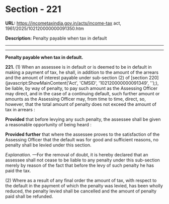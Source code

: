 # Section - 221

**URL:** https://incometaxindia.gov.in/acts/income-tax act, 1961/2025/102120000000091350.htm

**Description:** Penalty payable when tax in default

---

****

**Penalty payable when tax in default.**

**221.** (1) When an assessee is in default or is deemed to be in default in making a payment of tax, he shall, in addition to the amount of the arrears and the amount of interest payable under sub-section (2) of [section 220](javascript:ShowMainContent\('Act', 'CMSID', '102120000000091349', ''\);), be liable, by way of penalty, to pay such amount as the Assessing Officer may direct, and in the case of a continuing default, such further amount or amounts as the Assessing Officer may, from time to time, direct, so, however, that the total amount of penalty does not exceed the amount of tax in arrears :

**Provided** that before levying any such penalty, the assessee shall be given a reasonable opportunity of being heard :

**Provided further** that where the assessee proves to the satisfaction of the Assessing Officer that the default was for good and sufficient reasons, no penalty shall be levied under this section.

_Explanation._ —For the removal of doubt, it is hereby declared that an assessee shall not cease to be liable to any penalty under this sub-section merely by reason of the fact that before the levy of such penalty he has paid the tax.

(2) Where as a result of any final order the amount of tax, with respect to the default in the payment of which the penalty was levied, has been wholly reduced, the penalty levied shall be cancelled and the amount of penalty paid shall be refunded.